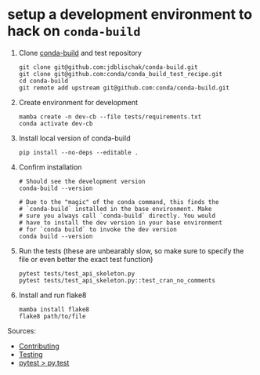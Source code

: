 # setup a development environment to hack on `conda-build`

1. Clone [conda-build](https://github.com/conda/conda-build) and test repository

    ```
    git clone git@github.com:jdblischak/conda-build.git
    git clone git@github.com:conda/conda_build_test_recipe.git
    cd conda-build
    git remote add upstream git@github.com:conda/conda-build.git
    ```

1. Create environment for development

    ```
    mamba create -n dev-cb --file tests/requirements.txt
    conda activate dev-cb
    ```

1. Install local version of conda-build

    ```
    pip install --no-deps --editable .
    ```

1. Confirm installation

    ```
    # Should see the development version
    conda-build --version

    # Due to the "magic" of the conda command, this finds the
    # `conda-build` installed in the base environment. Make
    # sure you always call `conda-build` directly. You would
    # have to install the dev version in your base environment
    # for `conda build` to invoke the dev version
    conda build --version
    ```

1. Run the tests (these are unbearably slow, so make sure to specify the file or
   even better the exact test function)

    ```
    pytest tests/test_api_skeleton.py
    pytest tests/test_api_skeleton.py::test_cran_no_comments
    ```

1. Install and run flake8

    ```
    mamba install flake8
    flake8 path/to/file
    ```

Sources:

* [Contributing](https://github.com/conda/conda-build#contributing)
* [Testing](https://github.com/conda/conda-build#development-environment)
* [pytest > py.test](https://stackoverflow.com/questions/39495429/py-test-vs-pytest-command)
